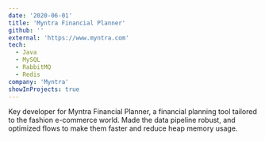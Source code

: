 ```yaml
---
date: '2020-06-01'
title: 'Myntra Financial Planner'
github: ''
external: 'https://www.myntra.com'
tech:
  - Java
  - MySQL
  - RabbitMQ
  - Redis
company: 'Myntra'
showInProjects: true
---
```


Key developer for Myntra Financial Planner, a financial planning tool tailored to the fashion e-commerce world. Made the data pipeline robust, and optimized flows to make them faster and reduce heap memory usage.

  <!-- - Fixed data pipeline issues, and made it robust.
  - Optimized reads in scenario approval flow, to make it 12x faster.
  - Integrated Redis to cache aggregations, which improved performance of historic flows by 40%.
  - Redesigned the export feature, to minimize heap memory use by 80%. -->
